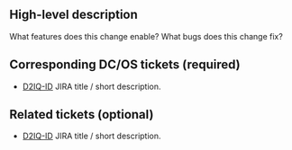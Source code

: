 <!--

Please fill in the applicable sections of this template, remove any default text which is not applicable and provide a cohesive, readable pull request description.

This template has some special rules embedded.

1. Mergebot parses JIRA tickets listed in the title of the PR, in the High-Level Description and Corresponding DC/OS tickets (Required) section. Fix Version field of those JIRA tickets is updated upon merge of this PR.

2. Fix Version field will not be updated for the JIRA tickets listed in Related tickets (optional) section.

3. A comment is added to any JIRA tickets mentioned in the title or description upon merge of this PR.

-->

## High-level description

What features does this change enable? What bugs does this change fix?


## Corresponding DC/OS tickets (required)

  - [D2IQ-ID](https://jira.d2iq.com/browse/D2IQ-ID) JIRA title / short description.


## Related tickets (optional)

<!--

Please keep the header '## Related tickets (Optional)' if you are adding optional tickets.
Fix Version fields of these JIRAs will not be updated.

-->

  - [D2IQ-ID](https://jira.mesosphere.com/browse/D2IQ-<number>) JIRA title / short description.

